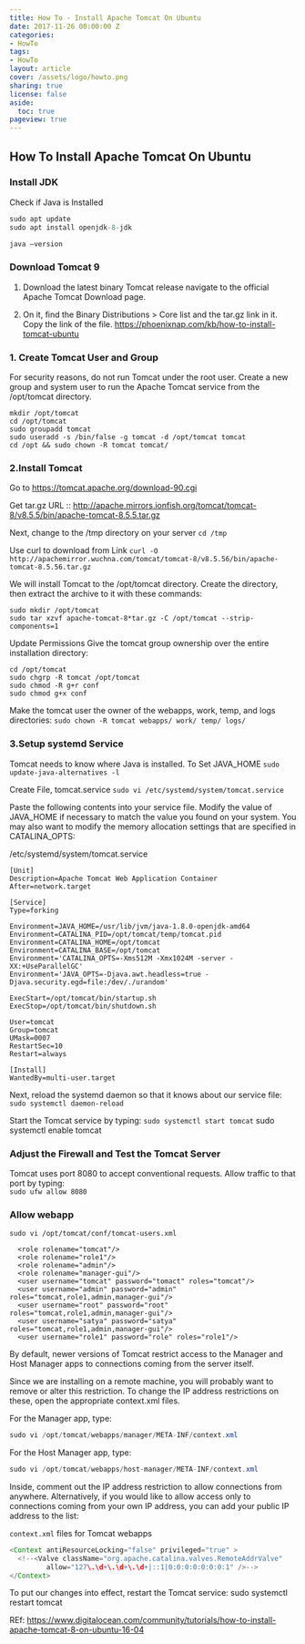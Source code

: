 ```yaml
---
title: How To - Install Apache Tomcat On Ubuntu
date: 2017-11-26 00:00:00 Z
categories:
- HowTo
tags:
- HowTo
layout: article
cover: /assets/logo/howto.png
sharing: true
license: false
aside:
  toc: true
pageview: true
---
```



## How To Install Apache Tomcat On Ubuntu

### Install JDK



Check if Java is Installed
```java
sudo apt update
sudo apt install openjdk-8-jdk

java –version
```

### Download Tomcat 9
1. Download the latest binary Tomcat release navigate to the official Apache Tomcat Download page.

2. On it, find the Binary Distributions > Core list and the tar.gz link in it. Copy the link of the file.
https://phoenixnap.com/kb/how-to-install-tomcat-ubuntu


### 1. Create Tomcat User and Group
For security reasons, do not run Tomcat under the root user. Create a new group and system user to run the Apache Tomcat service from the /opt/tomcat directory.
```
mkdir /opt/tomcat
cd /opt/tomcat
sudo groupadd tomcat
sudo useradd -s /bin/false -g tomcat -d /opt/tomcat tomcat  
cd /opt && sudo chown -R tomcat tomcat/
```

### 2.Install Tomcat
Go to https://tomcat.apache.org/download-90.cgi

Get tar.gz URL :: http://apache.mirrors.ionfish.org/tomcat/tomcat-8/v8.5.5/bin/apache-tomcat-8.5.5.tar.gz

Next, change to the /tmp directory on your server
`cd /tmp`

Use curl to download from Link
`curl -O http://apachemirror.wuchna.com/tomcat/tomcat-8/v8.5.56/bin/apache-tomcat-8.5.56.tar.gz`


We will install Tomcat to the /opt/tomcat directory. Create the directory, then extract the archive to it with these commands:
```
sudo mkdir /opt/tomcat
sudo tar xzvf apache-tomcat-8*tar.gz -C /opt/tomcat --strip-components=1
```

Update Permissions
Give the tomcat group ownership over the entire installation directory:
```
cd /opt/tomcat
sudo chgrp -R tomcat /opt/tomcat
sudo chmod -R g+r conf
sudo chmod g+x conf
```

Make the tomcat user the owner of the webapps, work, temp, and logs directories:
`sudo chown -R tomcat webapps/ work/ temp/ logs/`


### 3.Setup systemd Service

Tomcat needs to know where Java is installed. To Set JAVA_HOME
`sudo update-java-alternatives -l`

Create File, tomcat.service
`sudo vi /etc/systemd/system/tomcat.service`

Paste the following contents into your service file. Modify the value of JAVA_HOME if necessary to match the value you found on your system. You may also want to modify the memory allocation settings that are specified in CATALINA_OPTS:

/etc/systemd/system/tomcat.service
```
[Unit]
Description=Apache Tomcat Web Application Container
After=network.target

[Service]
Type=forking

Environment=JAVA_HOME=/usr/lib/jvm/java-1.8.0-openjdk-amd64
Environment=CATALINA_PID=/opt/tomcat/temp/tomcat.pid
Environment=CATALINA_HOME=/opt/tomcat
Environment=CATALINA_BASE=/opt/tomcat
Environment='CATALINA_OPTS=-Xms512M -Xmx1024M -server -XX:+UseParallelGC'
Environment='JAVA_OPTS=-Djava.awt.headless=true -Djava.security.egd=file:/dev/./urandom'

ExecStart=/opt/tomcat/bin/startup.sh
ExecStop=/opt/tomcat/bin/shutdown.sh

User=tomcat
Group=tomcat
UMask=0007
RestartSec=10
Restart=always

[Install]
WantedBy=multi-user.target
```


Next, reload the systemd daemon so that it knows about our service file:
`sudo systemctl daemon-reload`


Start the Tomcat service by typing:
`sudo systemctl start tomcat`
sudo systemctl enable tomcat


### Adjust the Firewall and Test the Tomcat Server
Tomcat uses port 8080 to accept conventional requests. Allow traffic to that port by typing:  
`sudo ufw allow 8080`



### Allow webapp
`sudo vi /opt/tomcat/conf/tomcat-users.xml`

```
  <role rolename="tomcat"/>
  <role rolename="role1"/>
  <role rolename="admin"/>
  <role rolename="manager-gui"/>
  <user username="tomcat" password="tomact" roles="tomcat"/>
  <user username="admin" password="admin" roles="tomcat,role1,admin,manager-gui"/>
  <user username="root" password="root" roles="tomcat,role1,admin,manager-gui"/>
  <user username="satya" password="satya" roles="tomcat,role1,admin,manager-gui"/>
  <user username="role1" password="role" roles="role1"/>
```


By default, newer versions of Tomcat restrict access to the Manager and Host Manager apps to connections coming from the server itself.

Since we are installing on a remote machine, you will probably want to remove or alter this restriction. To change the IP address restrictions on these, open the appropriate context.xml files.

For the Manager app, type:
```java
sudo vi /opt/tomcat/webapps/manager/META-INF/context.xml
```

For the Host Manager app, type:
```java
sudo vi /opt/tomcat/webapps/host-manager/META-INF/context.xml
```

Inside, comment out the IP address restriction to allow connections from anywhere. Alternatively, if you would like to allow access only to connections coming from your own IP address, you can add your public IP address to the list:

`context.xml` files for Tomcat webapps
```java
<Context antiResourceLocking="false" privileged="true" >
  <!--<Valve className="org.apache.catalina.valves.RemoteAddrValve"
         allow="127\.\d+\.\d+\.\d+|::1|0:0:0:0:0:0:0:1" />-->
</Context>
```




To put our changes into effect, restart the Tomcat service:
sudo systemctl restart tomcat


REf: https://www.digitalocean.com/community/tutorials/how-to-install-apache-tomcat-8-on-ubuntu-16-04
